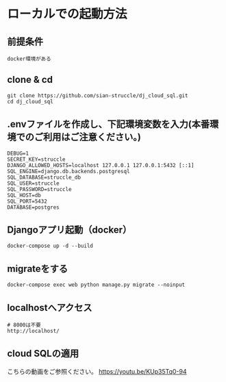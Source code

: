 # ローカルでの起動方法

## 前提条件
```
docker環境がある
```

## clone & cd
```
git clone https://github.com/sian-struccle/dj_cloud_sql.git
cd dj_cloud_sql
```

## .envファイルを作成し、下記環境変数を入力(本番環境でのご利用はご注意ください。)
```
DEBUG=1
SECRET_KEY=struccle
DJANGO_ALLOWED_HOSTS=localhost 127.0.0.1 127.0.0.1:5432 [::1]
SQL_ENGINE=django.db.backends.postgresql
SQL_DATABASE=struccle_db
SQL_USER=struccle
SQL_PASSWORD=struccle
SQL_HOST=db
SQL_PORT=5432
DATABASE=postgres
```

## Djangoアプリ起動（docker）
```
docker-compose up -d --build
```

## migrateをする
```
docker-compose exec web python manage.py migrate --noinput
```

## localhostへアクセス
```
# 8000は不要
http://localhost/
```

## cloud SQLの適用
こちらの動画をご参照ください。
https://youtu.be/KUp35Tq0-94
